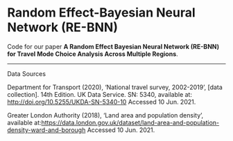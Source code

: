 # Random Effect-Bayesian Neural Network (RE-BNN)

Code for our paper **A Random Effect Bayesian Neural Network (RE-BNN) for Travel Mode Choice Analysis Across Multiple Regions**.




______________________________________________________________________________________________________________________________________________________________

Data Sources

Department for Transport (2020), ‘National travel survey, 2002-2019’, [data collection]. 14th Edition. UK Data Service. SN: 5340, available at: http://doi.org/10.5255/UKDA-SN-5340-10 Accessed 10 Jun. 2021.

Greater London Authority  (2018), ‘Land area and population density’, available at:https://data.london.gov.uk/dataset/land-area-and-population-density-ward-and-borough Accessed 10 Jun. 2021.
